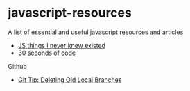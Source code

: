 # javascript-resources
A list of essential and useful javascript resources and articles

- [JS things I never knew existed](https://air.ghost.io/js-things-i-never-knew-existed/)
- [30 seconds of code](https://github.com/Chalarangelo/30-seconds-of-code)

Github

- [Git Tip: Deleting Old Local Branches](http://erikaybar.name/git-deleting-old-local-branches)
